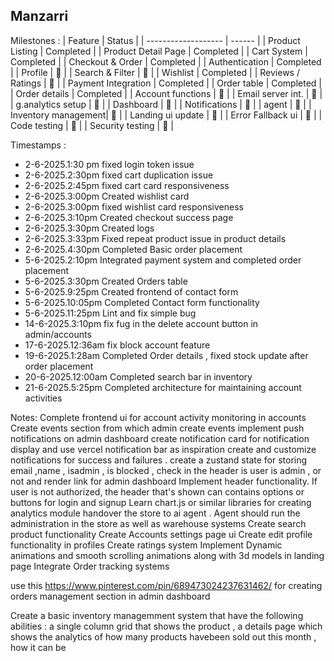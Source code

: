 ## Manzarri

Milestones : 
| Feature             | Status |
| ------------------- | ------ |
| Product Listing     | Completed     |
| Product Detail Page | Completed     |
| Cart System         | Completed     |
| Checkout & Order    | Completed     |
| Authentication      | Completed    |
| Profile             | 🔲     |
| Search & Filter     | 🔲     |
| Wishlist            | Completed     |
| Reviews / Ratings   | 🔲     |
| Payment Integration | Completed     |
| Order table         | Completed     |
| Order details       | Completed     |
| Account functions   | 🔲     |
| Email server int.   | 🔲     |
| g.analytics setup   | 🔲     |
| Dashboard           | 🔲     |
| Notifications       | 🔲     |
| agent               | 🔲     |
| Inventory management| 🔲     |
| Landing ui update   | 🔲     |
| Error Fallback ui   | 🔲     |
| Code testing        | 🔲     |
| Security testing    | 🔲     |

Timestamps :
- 2-6-2025.1:30 pm    fixed login token issue
- 2-6-2025.2:30pm     fixed cart duplication issue
- 2-6-2025.2:45pm     fixed cart card responsiveness
- 2-6-2025.3:00pm     Created wishlist card
- 2-6-2025.3:00pm     fixed wishlist card responsiveness
- 2-6-2025.3:10pm     Created checkout success page
- 2-6-2025.3:30pm     Created logs
- 2-6-2025.3:33pm     Fixed repeat product issue in product details
- 2-6-2025.4:30pm     Completed Basic order placement
- 5-6-2025.2:10pm     Integrated payment system and completed order placement
- 5-6-2025.3:30pm     Created Orders table
- 5-6-2025.9:25pm     Created frontend of contact form
- 5-6-2025.10:05pm    Completed Contact form functionality
- 5-6-2025.11:25pm    Lint and fix simple bug
- 14-6-2025.3:10pm   fix fug in the delete account button in admin/accounts
- 17-6-2025.12:36am   fix block account feature
- 19-6-2025.1:28am   Completed Order details , fixed stock update after order placement
- 20-6-2025.12:00am   Completed search bar in inventory
- 21-6-2025.5:25pm   Completed architecture for maintaining account activities

Notes:
Complete frontend ui for account activity monitoring in accounts
Create events section from which admin create events
implement push notifications on admin dashboard
create notification card for notification display and use vercel notification bar as inspiration
create and customize notifications for success and failures .
create a zustand state for storing email ,name , isadmin , is blocked ,
check in the header is user is admin , or not and render link for admin dashboard
Implement header functionality. If user is not authorized, the header that's shown can contains options or buttons for login and signup
Learn chart.js or similar libraries for creating analytics module
handover the store to ai agent . Agent should run the administration in the store as well as warehouse systems
Create search product functionality
Create Accounts settings page ui 
Create edit profile functionality in profiles
Create ratings system
Implement Dynamic animations and smooth scrolling animations along with 3d models in landing page
Integrate Order tracking systems

use this https://www.pinterest.com/pin/689473024237631462/ for creating orders management section in admin dashboard

Create a basic inventory managemment system that have the following abilities :
a single column grid that shows the product ,
a details page which shows the analytics of how many products havebeen sold out this month , how it can be